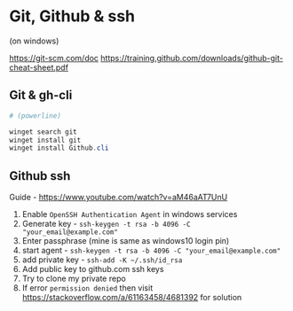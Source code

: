 # Git, Github & ssh

(on windows)

https://git-scm.com/doc
https://training.github.com/downloads/github-git-cheat-sheet.pdf

## Git & gh-cli

```powershell
# (powerline)

winget search git
winget install git
winget install Github.cli
```

## Github ssh

Guide - https://www.youtube.com/watch?v=aM46aAT7UnU 

1. Enable `OpenSSH Authentication Agent` in windows services
2. Generate key - `ssh-keygen -t rsa -b 4096 -C "your_email@example.com"`
3. Enter passphrase (mine is same as windows10 login pin)
4. start agent - `ssh-keygen -t rsa -b 4096 -C "your_email@example.com"`
5. add private key - `ssh-add -K ~/.ssh/id_rsa`
6. Add public key to github.com ssh keys
7. Try to clone my private repo
8. If error `permission denied` then visit https://stackoverflow.com/a/61163458/4681392 for solution

